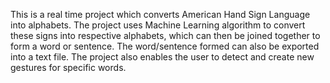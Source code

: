This is a real time project which converts American Hand Sign Language into alphabets. The project uses Machine Learning algorithm to convert these signs into respective alphabets, which can then be joined together to form a word or sentence. The word/sentence formed can also be exported into a text file. The project also enables the user to detect and create new gestures for specific words.

